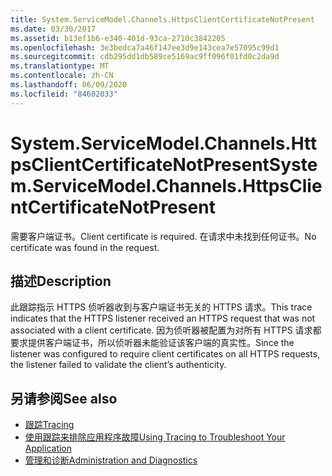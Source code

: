 ```yaml
---
title: System.ServiceModel.Channels.HttpsClientCertificateNotPresent
ms.date: 03/30/2017
ms.assetid: b13ef1b6-e340-401d-93ca-2710c3842205
ms.openlocfilehash: 3e3bedca7a46f147ee3d9e143cea7e57095c99d1
ms.sourcegitcommit: cdb295dd1db589ce5169ac9ff096f01fd0c2da9d
ms.translationtype: MT
ms.contentlocale: zh-CN
ms.lasthandoff: 06/09/2020
ms.locfileid: "84602033"
---
```

# <a name="systemservicemodelchannelshttpsclientcertificatenotpresent"></a><span data-ttu-id="72230-102">System.ServiceModel.Channels.HttpsClientCertificateNotPresent</span><span class="sxs-lookup"><span data-stu-id="72230-102">System.ServiceModel.Channels.HttpsClientCertificateNotPresent</span></span>
<span data-ttu-id="72230-103">需要客户端证书。</span><span class="sxs-lookup"><span data-stu-id="72230-103">Client certificate is required.</span></span> <span data-ttu-id="72230-104">在请求中未找到任何证书。</span><span class="sxs-lookup"><span data-stu-id="72230-104">No certificate was found in the request.</span></span>  
  
## <a name="description"></a><span data-ttu-id="72230-105">描述</span><span class="sxs-lookup"><span data-stu-id="72230-105">Description</span></span>  
 <span data-ttu-id="72230-106">此跟踪指示 HTTPS 侦听器收到与客户端证书无关的 HTTPS 请求。</span><span class="sxs-lookup"><span data-stu-id="72230-106">This trace indicates that the HTTPS listener received an HTTPS request that was not associated with a client certificate.</span></span> <span data-ttu-id="72230-107">因为侦听器被配置为对所有 HTTPS 请求都要求提供客户端证书，所以侦听器未能验证该客户端的真实性。</span><span class="sxs-lookup"><span data-stu-id="72230-107">Since the listener was configured to require client certificates on all HTTPS requests, the listener failed to validate the client’s authenticity.</span></span>  
  
## <a name="see-also"></a><span data-ttu-id="72230-108">另请参阅</span><span class="sxs-lookup"><span data-stu-id="72230-108">See also</span></span>

- [<span data-ttu-id="72230-109">跟踪</span><span class="sxs-lookup"><span data-stu-id="72230-109">Tracing</span></span>](index.md)
- [<span data-ttu-id="72230-110">使用跟踪来排除应用程序故障</span><span class="sxs-lookup"><span data-stu-id="72230-110">Using Tracing to Troubleshoot Your Application</span></span>](using-tracing-to-troubleshoot-your-application.md)
- [<span data-ttu-id="72230-111">管理和诊断</span><span class="sxs-lookup"><span data-stu-id="72230-111">Administration and Diagnostics</span></span>](../index.md)
